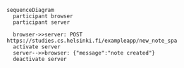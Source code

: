     sequenceDiagram
      participant browser
      participant server

      browser->>server: POST https://studies.cs.helsinki.fi/exampleapp/new_note_spa
      activate server
      server-->>browser: {"message":"note created"}
      deactivate server
